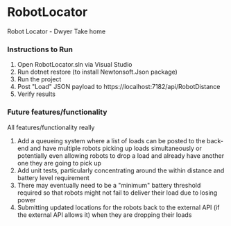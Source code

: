 # RobotLocator
Robot Locator -  Dwyer Take home

### Instructions to Run

1. Open RobotLocator.sln via Visual Studio
2. Run dotnet restore (to install Newtonsoft.Json package)
3. Run the project
4. Post "Load" JSON payload to https://localhost:7182/api/RobotDistance
5. Verify results

### Future features/functionality
All features/functionality really 
1. Add a queueing system where a list of loads can be posted to the back-end and have multiple robots picking up loads simultaneously or potentially even allowing robots to drop a load and already have another one they are going to pick up
2. Add unit tests, particularly concentrating around the within distance and battery level requirement
3. There may eventually need to be a "minimum" battery threshold required so that robots might not fail to deliver their load due to losing power
4. Submitting updated locations for the robots back to the external API (if the external API allows it) when they are dropping their loads